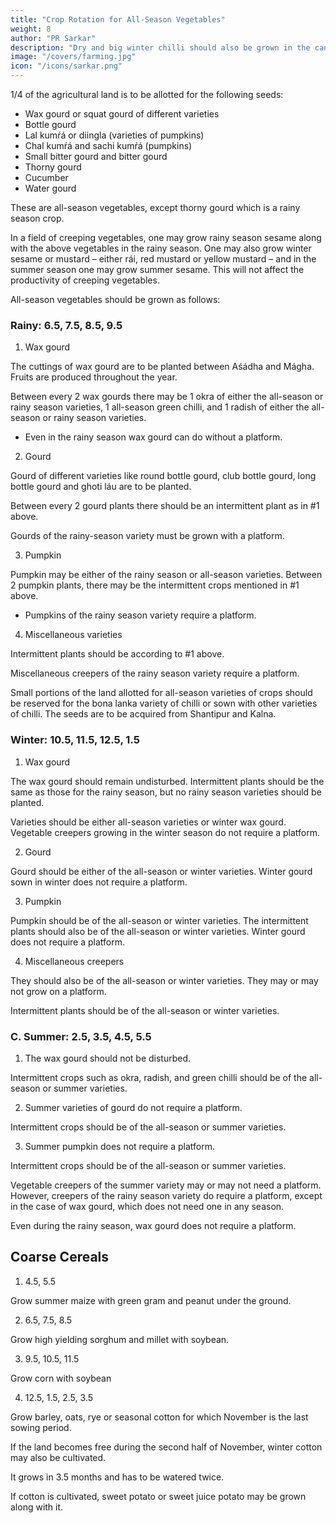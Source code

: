 ```yaml
---
title: "Crop Rotation for All-Season Vegetables"
weight: 8
author: "PR Sarkar"
description: "Dry and big winter chilli should also be grown in the canal. Big seedlings should be grown so that the plants flower within fifteen days after planting"
image: "/covers/farming.jpg"
icon: "/icons/sarkar.png"
---
```




1/4 of the agricultural land is to be allotted for the following seeds:
- Wax gourd or squat gourd of different varieties
- Bottle gourd
- Lal kumŕá or diingla (varieties of pumpkins)
- Chal kumŕá and sachi kumŕá (pumpkins)
- Small bitter gourd and bitter gourd
- Thorny gourd
- Cucumber
- Water gourd

These are all-season vegetables, except thorny gourd which is a rainy season crop.

In a field of creeping vegetables, one may grow rainy season sesame along with the above vegetables in the rainy season. One may also grow winter sesame or mustard – either rái, red mustard or yellow mustard – and in the summer season one may grow summer sesame. This will not affect the productivity of creeping vegetables.

All-season vegetables should be grown as follows:


### Rainy: 6.5, 7.5, 8.5, 9.5

1. Wax gourd

The cuttings of wax gourd are to be planted between Aśádha and Mágha. Fruits are produced throughout the year. 

Between every 2 wax gourds there may be 1 okra of either the all-season or rainy season varieties, 1 all-season green chilli, and 1 radish of either the all-season or rainy season varieties. 
- Even in the rainy season wax gourd can do without a platform.

2. Gourd

Gourd of different varieties like round bottle gourd, club bottle gourd, long bottle gourd and ghoti láu are to be planted. 

Between every 2 gourd plants there should be an intermittent plant as in #1 above. 

Gourds of the rainy-season variety must be grown with a platform.


3. Pumpkin

Pumpkin may be either of the rainy season or all-season varieties. Between 2 pumpkin plants, there may be the intermittent crops mentioned in #1 above. 
- Pumpkins of the rainy season variety require a platform.

4. Miscellaneous varieties

Intermittent plants should be according to #1 above. 

Miscellaneous creepers of the rainy season variety require a platform.

Small portions of the land allotted for all-season varieties of crops should be reserved for the bona lanka variety of chilli or sown with other varieties of chilli. The seeds are to be acquired from Shantipur and Kalna.


### Winter: 10.5, 11.5, 12.5, 1.5 

1. Wax gourd

The wax gourd should remain undisturbed. Intermittent plants should be the same as those for the rainy season, but no rainy season varieties should be planted. 

Varieties should be either all-season varieties or winter wax gourd. Vegetable creepers growing in the winter season do not require a platform.

2. Gourd

Gourd should be either of the all-season or winter varieties. Winter gourd sown in winter does not require a platform.

3. Pumpkin

Pumpkin should be of the all-season or winter varieties. The intermittent plants should also be of the all-season or winter varieties. Winter gourd does not require a platform.

4. Miscellaneous creepers

They should also be of the all-season or winter varieties. They may or may not grow on a platform.

Intermittent plants should be of the all-season or winter varieties.


### C. Summer: 2.5, 3.5, 4.5, 5.5 

1. The wax gourd should not be disturbed. 

Intermittent crops such as okra, radish, and green chilli should be of the all-season or summer varieties.

2. Summer varieties of gourd do not require a platform. 

Intermittent crops should be of the all-season or summer varieties.

3. Summer pumpkin does not require a platform. 

Intermittent crops should be of the all-season or summer varieties.

Vegetable creepers of the summer variety may or may not need a platform. However, creepers of the rainy season variety do require a platform, except in the case of wax gourd, which does not need one in any season. 

Even during the rainy season, wax gourd does not require a platform.


## Coarse Cereals

1. 4.5, 5.5

Grow summer maize with green gram and peanut under the ground.

2. 6.5, 7.5, 8.5

Grow high yielding sorghum and millet with soybean.

3. 9.5, 10.5, 11.5

Grow corn with soybean

4. 12.5, 1.5, 2.5, 3.5

Grow barley, oats, rye or seasonal cotton for which November is the last sowing period. 

If the land becomes free during the second half of November, winter cotton may also be cultivated. 

It grows in 3.5 months and has to be watered twice. 

If cotton is cultivated, sweet potato or sweet juice potato may be grown along with it.
